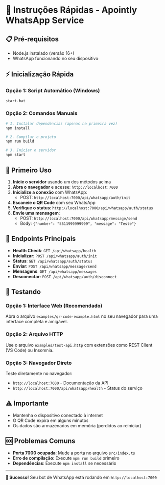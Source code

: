 # 🚀 Instruções Rápidas - Apointly WhatsApp Service

## 📋 Pré-requisitos
- Node.js instalado (versão 16+)
- WhatsApp funcionando no seu dispositivo

## ⚡ Inicialização Rápida

### Opção 1: Script Automático (Windows)
```bash
start.bat
```

### Opção 2: Comandos Manuais
```bash
# 1. Instalar dependências (apenas na primeira vez)
npm install

# 2. Compilar o projeto
npm run build

# 3. Iniciar o servidor
npm start
```

## 🔐 Primeiro Uso

1. **Inicie o servidor** usando um dos métodos acima
2. **Abra o navegador** e acesse: `http://localhost:7000`
3. **Inicialize a conexão** com WhatsApp:
   - POST: `http://localhost:7000/api/whatsapp/auth/init`
4. **Escaneie o QR Code** com seu WhatsApp
5. **Verifique o status**: `http://localhost:7000/api/whatsapp/auth/status`
6. **Envie uma mensagem**:
   - POST: `http://localhost:7000/api/whatsapp/message/send`
   - Body: `{"number": "5511999999999", "message": "Teste"}`

## 📱 Endpoints Principais

- **Health Check**: `GET /api/whatsapp/health`
- **Inicializar**: `POST /api/whatsapp/auth/init`
- **Status**: `GET /api/whatsapp/auth/status`
- **Enviar**: `POST /api/whatsapp/message/send`
- **Mensagens**: `GET /api/whatsapp/messages`
- **Desconectar**: `POST /api/whatsapp/auth/disconnect`

## 🧪 Testando

### Opção 1: Interface Web (Recomendado)
Abra o arquivo `examples/qr-code-example.html` no seu navegador para uma interface completa e amigável.

### Opção 2: Arquivo HTTP
Use o arquivo `examples/test-api.http` com extensões como REST Client (VS Code) ou Insomnia.

### Opção 3: Navegador Direto
Teste diretamente no navegador:
- `http://localhost:7000` - Documentação da API
- `http://localhost:7000/api/whatsapp/health` - Status do serviço

## ⚠️ Importante

- Mantenha o dispositivo conectado à internet
- O QR Code expira em alguns minutos
- Os dados são armazenados em memória (perdidos ao reiniciar)

## 🆘 Problemas Comuns

- **Porta 7000 ocupada**: Mude a porta no arquivo `src/index.ts`
- **Erro de compilação**: Execute `npm run build` primeiro
- **Dependências**: Execute `npm install` se necessário

---

**🎯 Sucesso!** Seu bot de WhatsApp está rodando em `http://localhost:7000`
